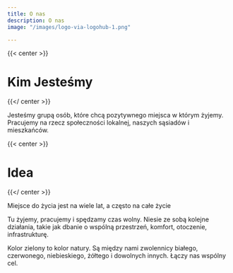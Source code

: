 ```yaml
---
title: O nas
description: O nas
image: "/images/logo-via-logohub-1.png"

---
```

{{< center >}}

# Kim Jesteśmy

{{</ center >}}

Jesteśmy grupą osób, które chcą  pozytywnego  miejsca w którym żyjemy. Pracujemy na rzecz społeczności lokalnej, naszych sąsiadów i mieszkańców.

{{< center >}}

# **Idea**

{{</ center >}}

Miejsce do życia jest na wiele lat, a często na całe życie

Tu żyjemy, pracujemy i spędzamy czas wolny. Niesie ze sobą kolejne działania, takie jak dbanie o wspólną przestrzeń, komfort, otoczenie, infrastrukturę.

Kolor zielony to kolor natury. Są między nami zwolennicy białego, czerwonego, niebieskiego, żółtego i dowolnych innych. Łączy nas wspólny cel.